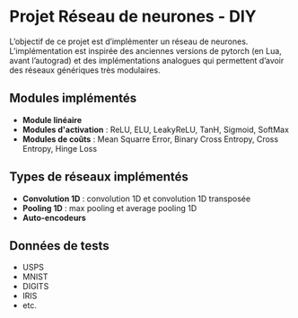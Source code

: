 # Projet Réseau de neurones - DIY

L’objectif de ce projet est d’implémenter un réseau de neurones. L’implémentation est inspirée des anciennes versions de pytorch (en Lua, avant l’autograd) et des implémentations analogues qui permettent d’avoir des réseaux génériques très modulaires.

## Modules implémentés

- **Module linéaire**
- **Modules d'activation** : ReLU, ELU, LeakyReLU, TanH, Sigmoid, SoftMax
- **Modules de coûts** : Mean Squarre Error, Binary Cross Entropy, Cross Entropy, Hinge Loss

## Types de réseaux implémentés

- **Convolution 1D** : convolution 1D et convolution 1D transposée
- **Pooling 1D** : max pooling et average pooling 1D
- **Auto-encodeurs**

## Données de tests

- USPS
- MNIST
- DIGITS
- IRIS
- etc.
